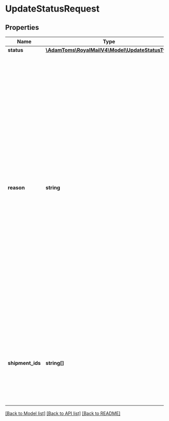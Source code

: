 # UpdateStatusRequest

## Properties
Name | Type | Description | Notes
------------ | ------------- | ------------- | -------------
**status** | [**\AdamToms\RoyalMailV4\Model\UpdateStatusType**](UpdateStatusType.md) |  | 
**reason** | **string** | Reason &lt;br /&gt;The reason for this status update. &lt;br /&gt;             &lt;br /&gt;If the status you are updating to is &#x27;Hold&#x27; the reason is required and must be one of the following values: &lt;br /&gt;**Awaiting Dispatch** &lt;br /&gt;**Awaiting Payment** &lt;br /&gt;**Awaiting Stock** &lt;br /&gt;**Awaiting Customer Response** &lt;br /&gt;**Held for Shipping Day** &lt;br /&gt;**Weight Consolidation** &lt;br /&gt;**Warehouse Processing** &lt;br /&gt;             &lt;br /&gt;If the status you are updating to is &#x27;Cancel&#x27;, the reason is required and must be one of the following values: &lt;br /&gt;**Order Cancelled** &lt;br /&gt;**Packed in Error** &lt;br /&gt;**Repacked** | [optional] 
**shipment_ids** | **string[]** | Shipment Ids &lt;br /&gt;The shipments to apply the change to. &lt;br /&gt;There must be at least 1 shipment and a maximum of 99. &lt;br /&gt;             &lt;br /&gt;The Shipment Id may be an id or a tracking/barcode number. | 

[[Back to Model list]](../../README.md#documentation-for-models) [[Back to API list]](../../README.md#documentation-for-api-endpoints) [[Back to README]](../../README.md)

